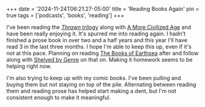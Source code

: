 +++
date = '2024-11-24T06:21:27-05:00'
title = 'Reading Books Again'
pin = true
tags = ['podcasts', 'books', 'reading']
+++

I've been reading the [*Thrawn* trilogy](https://en.wikipedia.org/wiki/Thrawn_trilogy) along with [A More Civilized Age](https://amorecivilizedage.net/) and have been really enjoying it. It's spurred me into reading again. I hadn't finished a prose book in over two and a half years and this year I'll have read 3 in the last three months. I hope I'm able to keep this up, even if it's not at this pace. Planning on reading [The Books of Earthsea](https://en.wikipedia.org/wiki/The_Books_of_Earthsea) after and follow along with [Shelved by Genre](https://rangedtouch.com/shelved-by-genre/) on that on. Making it homework seems to be helping right now.

I'm also trying to keep up with my comic books. I've been pulling and buying them but not staying on top of the pile. Alternating between reading them and reading prose has helped start making a dent, but I'm not consistent enough to make it meaningful.